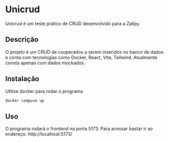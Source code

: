 # Unicrud

Unicrud é um teste prático de CRUD desenvolvido para a Zallpy.

## Descrição

O projeto é um CRUD de cooperados a serem inseridos no banco de dados e conta com tecnologias como Docker, React, Vite, Tailwind. Atualmente consta apenas com dados mockados.

## Instalação

Utilize docker para rodar o programa

```bash
docker compose up
```

## Uso

O programa rodará o frontend na porta 5173. Para acessar bastar ir ao endereço: http://localhost:5173/